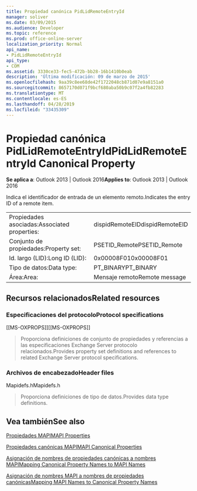 ```yaml
---
title: Propiedad canónica PidLidRemoteEntryId
manager: soliver
ms.date: 03/09/2015
ms.audience: Developer
ms.topic: reference
ms.prod: office-online-server
localization_priority: Normal
api_name:
- PidLidRemoteEntryId
api_type:
- COM
ms.assetid: 3330ce33-fec5-472b-bb28-16b1410b0eab
description: 'Última modificación: 09 de marzo de 2015'
ms.openlocfilehash: 9aa39c8ee68de42f1722048cb871d07e9a8151a0
ms.sourcegitcommit: 8657170d071f9bcf680aba50b9c07f2a4fb82283
ms.translationtype: MT
ms.contentlocale: es-ES
ms.lasthandoff: 04/28/2019
ms.locfileid: "33435309"
---
```

# <a name="pidlidremoteentryid-canonical-property"></a><span data-ttu-id="e47e9-103">Propiedad canónica PidLidRemoteEntryId</span><span class="sxs-lookup"><span data-stu-id="e47e9-103">PidLidRemoteEntryId Canonical Property</span></span>

  
  
<span data-ttu-id="e47e9-104">**Se aplica a**: Outlook 2013 | Outlook 2016</span><span class="sxs-lookup"><span data-stu-id="e47e9-104">**Applies to**: Outlook 2013 | Outlook 2016</span></span> 
  
<span data-ttu-id="e47e9-105">Indica el identificador de entrada de un elemento remoto.</span><span class="sxs-lookup"><span data-stu-id="e47e9-105">Indicates the entry ID of a remote item.</span></span>
  
|||
|:-----|:-----|
|<span data-ttu-id="e47e9-106">Propiedades asociadas:</span><span class="sxs-lookup"><span data-stu-id="e47e9-106">Associated properties:</span></span>  <br/> |<span data-ttu-id="e47e9-107">dispidRemoteEID</span><span class="sxs-lookup"><span data-stu-id="e47e9-107">dispidRemoteEID</span></span>  <br/> |
|<span data-ttu-id="e47e9-108">Conjunto de propiedades:</span><span class="sxs-lookup"><span data-stu-id="e47e9-108">Property set:</span></span>  <br/> |<span data-ttu-id="e47e9-109">PSETID_Remote</span><span class="sxs-lookup"><span data-stu-id="e47e9-109">PSETID_Remote</span></span>  <br/> |
|<span data-ttu-id="e47e9-110">Id. largo (LID):</span><span class="sxs-lookup"><span data-stu-id="e47e9-110">Long ID (LID):</span></span>  <br/> |<span data-ttu-id="e47e9-111">0x00008F01</span><span class="sxs-lookup"><span data-stu-id="e47e9-111">0x00008F01</span></span>  <br/> |
|<span data-ttu-id="e47e9-112">Tipo de datos:</span><span class="sxs-lookup"><span data-stu-id="e47e9-112">Data type:</span></span>  <br/> |<span data-ttu-id="e47e9-113">PT_BINARY</span><span class="sxs-lookup"><span data-stu-id="e47e9-113">PT_BINARY</span></span>  <br/> |
|<span data-ttu-id="e47e9-114">Área:</span><span class="sxs-lookup"><span data-stu-id="e47e9-114">Area:</span></span>  <br/> |<span data-ttu-id="e47e9-115">Mensaje remoto</span><span class="sxs-lookup"><span data-stu-id="e47e9-115">Remote message</span></span>  <br/> |
   
## <a name="related-resources"></a><span data-ttu-id="e47e9-116">Recursos relacionados</span><span class="sxs-lookup"><span data-stu-id="e47e9-116">Related resources</span></span>

### <a name="protocol-specifications"></a><span data-ttu-id="e47e9-117">Especificaciones del protocolo</span><span class="sxs-lookup"><span data-stu-id="e47e9-117">Protocol specifications</span></span>

<span data-ttu-id="e47e9-118">[[MS-OXPROPS]]</span><span class="sxs-lookup"><span data-stu-id="e47e9-118">[[MS-OXPROPS]]</span></span> 
  
> <span data-ttu-id="e47e9-119">Proporciona definiciones de conjunto de propiedades y referencias a las especificaciones Exchange Server protocolo relacionados.</span><span class="sxs-lookup"><span data-stu-id="e47e9-119">Provides property set definitions and references to related Exchange Server protocol specifications.</span></span>
    
### <a name="header-files"></a><span data-ttu-id="e47e9-120">Archivos de encabezado</span><span class="sxs-lookup"><span data-stu-id="e47e9-120">Header files</span></span>

<span data-ttu-id="e47e9-121">Mapidefs.h</span><span class="sxs-lookup"><span data-stu-id="e47e9-121">Mapidefs.h</span></span>
  
> <span data-ttu-id="e47e9-122">Proporciona definiciones de tipo de datos.</span><span class="sxs-lookup"><span data-stu-id="e47e9-122">Provides data type definitions.</span></span>
    
## <a name="see-also"></a><span data-ttu-id="e47e9-123">Vea también</span><span class="sxs-lookup"><span data-stu-id="e47e9-123">See also</span></span>



[<span data-ttu-id="e47e9-124">Propiedades MAPI</span><span class="sxs-lookup"><span data-stu-id="e47e9-124">MAPI Properties</span></span>](mapi-properties.md)
  
[<span data-ttu-id="e47e9-125">Propiedades canónicas MAPI</span><span class="sxs-lookup"><span data-stu-id="e47e9-125">MAPI Canonical Properties</span></span>](mapi-canonical-properties.md)
  
[<span data-ttu-id="e47e9-126">Asignación de nombres de propiedades canónicas a nombres MAPI</span><span class="sxs-lookup"><span data-stu-id="e47e9-126">Mapping Canonical Property Names to MAPI Names</span></span>](mapping-canonical-property-names-to-mapi-names.md)
  
[<span data-ttu-id="e47e9-127">Asignación de nombres MAPI a nombres de propiedades canónicas</span><span class="sxs-lookup"><span data-stu-id="e47e9-127">Mapping MAPI Names to Canonical Property Names</span></span>](mapping-mapi-names-to-canonical-property-names.md)

